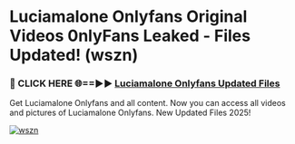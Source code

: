 # Luciamalone Onlyfans Original Videos 0nlyFans Leaked - Files Updated! (wszn)

<h3>🔴 CLICK HERE 🌐==►► <a href="https://tinyurl.com/ehrbuxhb" rel="nofollow">Luciamalone Onlyfans Updated Files</a></h3>

Get Luciamalone Onlyfans and all content. Now you can access all videos and pictures of Luciamalone Onlyfans. New Updated Files 2025!

[![wszn](https://i.imgur.com/lVYEuWS.gif)](https://tinyurl.com/ehrbuxhb)
